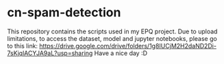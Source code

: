 # cn-spam-detection
This repository contains the scripts used in my EPQ project.
Due to upload limitations, to access the dataset, model and jupyter notebooks, please go to this link: https://drive.google.com/drive/folders/1g8IUCjM2H2daND2Di-7sKjqlACYJA9aL?usp=sharing
Have a nice day :D

